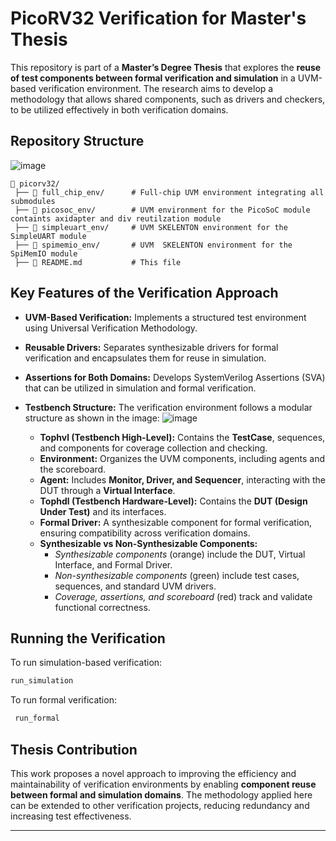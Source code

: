 # PicoRV32 Verification for Master's Thesis

This repository is part of a **Master’s Degree Thesis** that explores the **reuse of test components between formal verification and simulation** in a UVM-based verification environment. The research aims to develop a methodology that allows shared components, such as drivers and checkers, to be utilized effectively in both verification domains.

## Repository Structure

![image](https://github.com/user-attachments/assets/23a1af19-82c3-4e37-9753-7e821449468c)

```
📂 picorv32/
 ├── 📂 full_chip_env/      # Full-chip UVM environment integrating all submodules
 ├── 📂 picosoc_env/        # UVM environment for the PicoSoC module containts axidapter and div reutilzation module
 ├── 📂 simpleuart_env/     # UVM SKELENTON environment for the SimpleUART module
 ├── 📂 spimemio_env/       # UVM  SKELENTON environment for the SpiMemIO module
 ├── 📜 README.md           # This file
```

## Key Features of the Verification Approach

- **UVM-Based Verification:** Implements a structured test environment using Universal Verification Methodology.
- **Reusable Drivers:** Separates synthesizable drivers for formal verification and encapsulates them for reuse in simulation.
- **Assertions for Both Domains:** Develops SystemVerilog Assertions (SVA) that can be utilized in simulation and formal verification.
- **Testbench Structure:** The verification environment follows a modular structure as shown in the image:
![image](https://github.com/user-attachments/assets/0d339956-cba7-49b7-b2ec-dc8f3fec58fa)


  - **Tophvl (Testbench High-Level):** Contains the **TestCase**, sequences, and components for coverage collection and checking.
  - **Environment:** Organizes the UVM components, including agents and the scoreboard.
  - **Agent:** Includes **Monitor, Driver, and Sequencer**, interacting with the DUT through a **Virtual Interface**.
  - **Tophdl (Testbench Hardware-Level):** Contains the **DUT (Design Under Test)** and its interfaces.
  - **Formal Driver:** A synthesizable component for formal verification, ensuring compatibility across verification domains.
  - **Synthesizable vs Non-Synthesizable Components:**
    - *Synthesizable components* (orange) include the DUT, Virtual Interface, and Formal Driver.
    - *Non-synthesizable components* (green) include test cases, sequences, and standard UVM drivers.
    - *Coverage, assertions, and scoreboard* (red) track and validate functional correctness.

## Running the Verification

To run simulation-based verification:
```sh
run_simulation
```

To run formal verification:
```sh
 run_formal
```

## Thesis Contribution

This work proposes a novel approach to improving the efficiency and maintainability of verification environments by enabling **component reuse between formal and simulation domains**. The methodology applied here can be extended to other verification projects, reducing redundancy and increasing test effectiveness.

---
